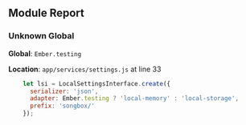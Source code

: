 ## Module Report
### Unknown Global

**Global**: `Ember.testing`

**Location**: `app/services/settings.js` at line 33

```js
    let lsi = LocalSettingsInterface.create({
      serializer: 'json',
      adapter: Ember.testing ? 'local-memory' : 'local-storage',
      prefix: 'songbox/'
    });
```
